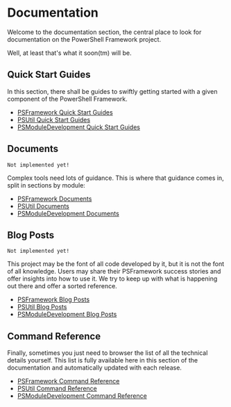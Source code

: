 # Documentation

Welcome to the documentation section, the central place to look for documentation on the PowerShell Framework project.

Well, at least that's what it soon(tm) will be.

## Quick Start Guides

In this section, there shall be guides to swiftly getting started with a given component of the PowerShell Framework.

 - [PSFramework Quick Start Guides](http://psframework.org/documentation/quickstart/psframework.html)
 - [PSUtil Quick Start Guides](http://psframework.org/documentation/quickstart/psutil.html)
 - [PSModuleDevelopment Quick Start Guides](http://psframework.org/documentation/quickstart/psmoduledevelopment.html)

## Documents

```
Not implemented yet!
```

Complex tools need lots of guidance. This is where that guidance comes in, split in sections by module:

 - [PSFramework Documents](http://psframework.org/documentation/documents/psframework.html)
 - [PSUtil Documents](http://psframework.org/documentation/documents/psutil.html)
 - [PSModuleDevelopment Documents](http://psframework.org/documentation/documents/psmoduledevelopment.html)

## Blog Posts

```
Not implemented yet!
```

This project may be the font of all code developed by it, but it is not the font of all knowledge. Users may share their PSFramework success stories and offer insights into how to use it. We try to keep up with what is happening out there and offer a sorted reference.

 - [PSFramework Blog Posts](http://psframework.org/documentation/blog/psframework.html)
 - [PSUtil Blog Posts](http://psframework.org/documentation/blog/psutil.html)
 - [PSModuleDevelopment Blog Posts](http://psframework.org/documentation/blog/psmoduledevelopment.html)

## Command Reference

Finally, sometimes you just need to browser the list of all the technical details yourself. This list is fully available here in this section of the documentation and automatically updated with each release.

 - [PSFramework Command Reference](http://psframework.org/documentation/commands/PSFramework.html)
 - [PSUtil Command Reference](http://psframework.org/documentation/commands/PSUtil.html)
 - [PSModuleDevelopment Command Reference](http://psframework.org/documentation/commands/PSModuleDevelopment.html)
